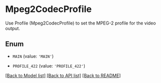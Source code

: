 # Mpeg2CodecProfile

Use Profile (Mpeg2CodecProfile) to set the MPEG-2 profile for the video output.

## Enum

* `MAIN` (value: `'MAIN'`)

* `PROFILE_422` (value: `'PROFILE_422'`)

[[Back to Model list]](../README.md#documentation-for-models) [[Back to API list]](../README.md#documentation-for-api-endpoints) [[Back to README]](../README.md)


